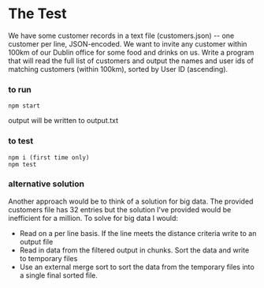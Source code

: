# The Test
 
We have some customer records in a text file (customers.json) -- one customer per line, JSON-encoded. We want to invite any customer within 100km of our Dublin office for some food and drinks on us. Write a program that will read the full list of customers and output the names and user ids of matching customers (within 100km), sorted by User ID (ascending).


### to run
```
npm start
```
output will be written to output.txt


### to test
```
npm i (first time only)
npm test
```

### alternative solution

Another approach would be to think of a solution for big data. The provided customers file has 32 entries but the solution I've provided would be inefficient for a million. To solve for big data I would:

* Read on a per line basis. If the line meets the distance criteria write to an output file
* Read in data from the filtered output in chunks. Sort the data and write to temporary files
* Use an external merge sort to sort the data from the temporary files into a single final sorted file. 
